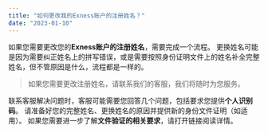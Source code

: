 ```yaml
---
title: "如何更改我的Exness账户的注册姓名？"
date: "2023-01-10"
---
```


如果您需要更改您的**Exness账户的注册姓名**，需要完成一个流程。 更换姓名可能是因为需要纠正姓名上的拼写错误，或是需要按照身份证明文件上的姓名补全完整姓名，但不管原因是什么，流程都是一样的。

> 如果您需要更改注册姓名，请联系我们的客服，我们将随时为您服务。

联系客服解决问题时，客服可能需要您回答几个问题，包括要求您提供**个人识别码**。 请准备好您的完整姓名、更换姓名的原因并提供新的身份文件证明（如适用）。 如果您需要进一步了解**文件验证的相关要求**，请打开链接阅读详情。
